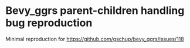 # Bevy_ggrs parent-children handling bug reproduction

Minimal reproduction for https://github.com/gschup/bevy_ggrs/issues/118
